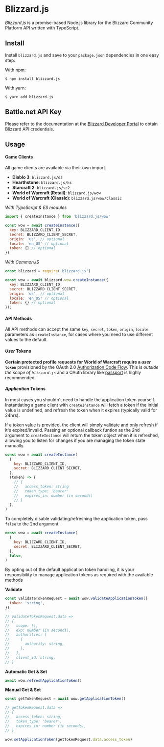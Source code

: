 # Blizzard.js

_Blizzard.js_ is a promise-based Node.js library for the Blizzard Community Platform API written with TypeScript.

## Install

Install `blizzard.js` and save to your `package.json` dependencies in one easy step:

With npm:

    $ npm install blizzard.js

With yarn:

    $ yarn add blizzard.js

## Battle.net API Key

Please refer to the documentation at the [Blizzard Developer Portal](https://develop.battle.net/) to obtain Blizzard API credentials.

## Usage

#### Game Clients

All game clients are available via their own import.

- **Diablo 3**: `blizzard.js/d3`
- **Hearthstone**: `blizzard.js/hs`
- **Starcraft 2**: `blizzard.js/sc2`
- **World of Warcraft (Retail)**: `blizzard.js/wow`
- **World of Warcraft (Classic)**: `blizzard.js/wow/classic`

_With TypeScript & ES modules_

```js
import { createInstance } from 'blizzard.js/wow'

const wow = await createInstance({
  key: BLIZZARD_CLIENT_ID,
  secret: BLIZZARD_CLIENT_SECRET,
  origin: 'us', // optional
  locale: 'en_US' // optional
  token: {} // optional
})
```

_With CommonJS_

```js
const blizzard = require('blizzard.js')

const wow = await blizzard.wow.createInstance({
  key: BLIZZARD_CLIENT_ID,
  secret: BLIZZARD_CLIENT_SECRET,
  origin: 'us', // optional
  locale: 'en_US' // optional
  token: {} // optional
});
```

#### API Methods

All API methods can accept the same `key`, `secret`, `token`, `origin`, `locale` parameters as `createInstance`, for cases where you need to use different values to the default.

#### _User_ Tokens

**Certain protected profile requests for World of Warcraft require a _user_ `token`** provisioned by the OAuth 2.0 [Authorization Code Flow](https://develop.battle.net/documentation/guides/using-oauth/authorization-code-flow). This is _outside the scope of `blizzard.js`_ and a OAuth library like [passport](https://github.com/jaredhanson/passport) is highly recommended.

#### _Application_ Tokens

In most cases you shouldn't need to handle the application token yourself. Instantiating a game client with `createInstance` will fetch a token if the initial value is undefined, and refresh the token when it expires (typically valid for 24hrs).

If a token value is provided, the client will simply validate and only refresh if it's expired/invalid. Passing an optional callback funtion as the 2nd argument to `createInstance` will return the token object when it is refreshed, allowing you to listen for changes if you are managing the token state manually.

```js
const wow = await createInstance(
  {
    key: BLIZZARD_CLIENT_ID,
    secret: BLIZZARD_CLIENT_SECRET,
  },
  (token) => {
    // {
    //   access_token: string
    //   token_type: 'bearer'
    //   expires_in: number (in seconds)
    // }
  },
)
```

To completely disable validating/refreshing the application token, pass `false` to the 2nd argument.

```js
const wow = await createInstance(
  {
    key: BLIZZARD_CLIENT_ID,
    secret: BLIZZARD_CLIENT_SECRET,
  },
  false,
)
```

By opting out of the default application token handling, it is your responsibility to manage application tokens as required with the available methods

**Validate**

```js
const validateTokenRequest = await wow.validateApplicationToken({
  token: 'string',
})

// validateTokenRequest.data =>
// {
//   scope: [],
//   exp: number (in seconds),
//   authorities: [
//     {
//       authority: string,
//     },
//   ],
//   client_id: string,
// }
```

**Automatic Get & Set**

```js
await wow.refreshApplicationToken()
```

**Manual Get & Set**

```js
const getTokenRequest = await wow.getApplicationToken()

// getTokenRequest.data =>
// {
//   access_token: string,
//   token_type: 'bearer',
//   expires_in: number (in seconds),
// }

wow.setApplicationToken(getTokenRequest.data.access_token)
```
